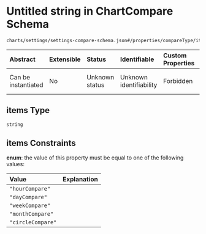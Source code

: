 # Untitled string in ChartCompare Schema

```txt
charts/settings/settings-compare-schema.json#/properties/compareType/items
```



| Abstract            | Extensible | Status         | Identifiable            | Custom Properties | Additional Properties | Access Restrictions | Defined In                                                                                                   |
| :------------------ | :--------- | :------------- | :---------------------- | :---------------- | :-------------------- | :------------------ | :----------------------------------------------------------------------------------------------------------- |
| Can be instantiated | No         | Unknown status | Unknown identifiability | Forbidden         | Allowed               | none                | [settings-compare-schema.json\*](../out/charts/settings/settings-compare-schema.json "open original schema") |

## items Type

`string`

## items Constraints

**enum**: the value of this property must be equal to one of the following values:

| Value             | Explanation |
| :---------------- | :---------- |
| `"hourCompare"`   |             |
| `"dayCompare"`    |             |
| `"weekCompare"`   |             |
| `"monthCompare"`  |             |
| `"circleCompare"` |             |
